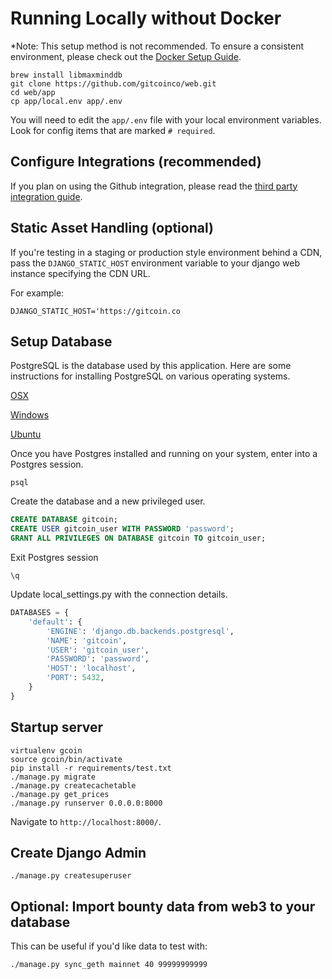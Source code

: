 # Running Locally without Docker

*Note: This setup method is not recommended. To ensure a consistent environment, please check out the [Docker Setup Guide](RUNNING_LOCALLY_DOCKER.md).

```shell
brew install libmaxminddb
git clone https://github.com/gitcoinco/web.git
cd web/app
cp app/local.env app/.env
```

You will need to edit the `app/.env` file with your local environment variables. Look for config items that are marked `# required`.

## Configure Integrations (recommended)

If you plan on using the Github integration, please read the [third party integration guide](THIRD_PARTY_SETUP.md).

## Static Asset Handling (optional)

If you're testing in a staging or production style environment behind a CDN, pass the `DJANGO_STATIC_HOST` environment variable to your django web instance specifying the CDN URL.

For example:

`DJANGO_STATIC_HOST='https://gitcoin.co`

## Setup Database

PostgreSQL is the database used by this application. Here are some instructions for installing PostgreSQL on various operating systems.

[OSX](https://www.moncefbelyamani.com/how-to-install-postgresql-on-a-mac-with-homebrew-and-lunchy/)

[Windows](http://www.postgresqltutorial.com/install-postgresql/)

[Ubuntu](https://www.digitalocean.com/community/tutorials/how-to-install-and-use-postgresql-on-ubuntu-16-04)

Once you have Postgres installed and running on your system, enter into a Postgres session.

```shell
psql
```

Create the database and a new privileged user.

```sql
CREATE DATABASE gitcoin;
CREATE USER gitcoin_user WITH PASSWORD 'password';
GRANT ALL PRIVILEGES ON DATABASE gitcoin TO gitcoin_user;
```

Exit Postgres session

```shell
\q
```

Update local_settings.py with the connection details.

```python
DATABASES = {
    'default': {
        'ENGINE': 'django.db.backends.postgresql',
        'NAME': 'gitcoin',
        'USER': 'gitcoin_user',
        'PASSWORD': 'password',
        'HOST': 'localhost',
        'PORT': 5432,
    }
}
```

## Startup server

```shell
virtualenv gcoin
source gcoin/bin/activate
pip install -r requirements/test.txt
./manage.py migrate
./manage.py createcachetable
./manage.py get_prices
./manage.py runserver 0.0.0.0:8000
```

Navigate to `http://localhost:8000/`.

## Create Django Admin

```shell
./manage.py createsuperuser
```

## Optional: Import bounty data from web3 to your database

This can be useful if you'd like data to test with:

```shell
./manage.py sync_geth mainnet 40 99999999999
```
